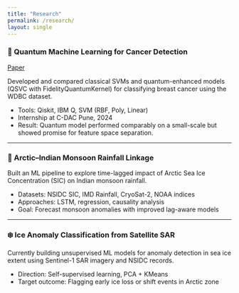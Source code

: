 ```yaml
---
title: "Research"
permalink: /research/
layout: single
---
```


### 🧬 Quantum Machine Learning for Cancer Detection

[Paper](https://www.researchgate.net/publication/226413020_Introduction_to_post-quantum_cryptography)

Developed and compared classical SVMs and quantum-enhanced models (QSVC with FidelityQuantumKernel) for classifying breast cancer using the WDBC dataset.

- Tools: Qiskit, IBM Q, SVM (RBF, Poly, Linear)
- Internship at C-DAC Pune, 2024
- Result: Quantum model performed comparably on a small-scale but showed promise for feature space separation.

---

### 🧊 Arctic–Indian Monsoon Rainfall Linkage

Built an ML pipeline to explore time-lagged impact of Arctic Sea Ice Concentration (SIC) on Indian monsoon rainfall.

- Datasets: NSIDC SIC, IMD Rainfall, CryoSat-2, NOAA indices
- Approaches: LSTM, regression, causality analysis
- Goal: Forecast monsoon anomalies with improved lag-aware models

---

### ❄️ Ice Anomaly Classification from Satellite SAR

Currently building unsupervised ML models for anomaly detection in sea ice extent using Sentinel-1 SAR imagery and NSIDC records.

- Direction: Self-supervised learning, PCA + KMeans
- Target outcome: Flagging early ice loss or shift events in Arctic zone
